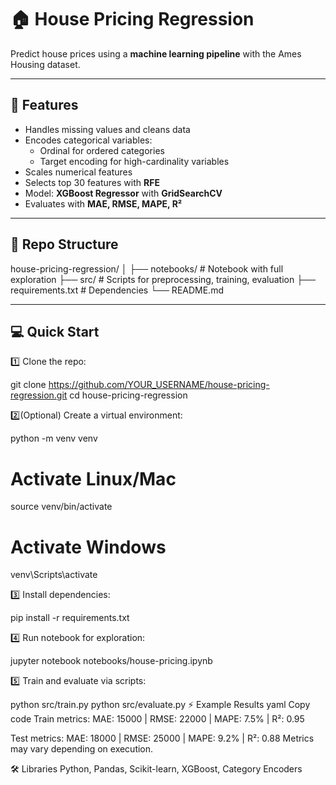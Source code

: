 # 🏠 House Pricing Regression

Predict house prices using a **machine learning pipeline** with the Ames Housing dataset.

---

## 🚀 Features

- Handles missing values and cleans data
- Encodes categorical variables:
  - Ordinal for ordered categories
  - Target encoding for high-cardinality variables
- Scales numerical features
- Selects top 30 features with **RFE**
- Model: **XGBoost Regressor** with **GridSearchCV**
- Evaluates with **MAE, RMSE, MAPE, R²**

---

## 📂 Repo Structure

house-pricing-regression/
│
├── notebooks/ # Notebook with full exploration
├── src/ # Scripts for preprocessing, training, evaluation
├── requirements.txt # Dependencies
└── README.md


---

## 💻 Quick Start

1️⃣ Clone the repo:


git clone https://github.com/YOUR_USERNAME/house-pricing-regression.git
cd house-pricing-regression

2️⃣(Optional) Create a virtual environment:

python -m venv venv
# Activate Linux/Mac
source venv/bin/activate

# Activate Windows
venv\Scripts\activate

3️⃣ Install dependencies:

pip install -r requirements.txt

4️⃣ Run notebook for exploration:

jupyter notebook notebooks/house-pricing.ipynb


5️⃣ Train and evaluate via scripts:

python src/train.py
python src/evaluate.py
⚡ Example Results
yaml
Copy code
Train metrics:
MAE: 15000 | RMSE: 22000 | MAPE: 7.5% | R²: 0.95

Test metrics:
MAE: 18000 | RMSE: 25000 | MAPE: 9.2% | R²: 0.88
Metrics may vary depending on execution.

🛠️ Libraries
Python, Pandas, Scikit-learn, XGBoost, Category Encoders
